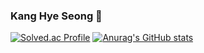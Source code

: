 ### Kang Hye Seong 👋

[![Solved.ac Profile](http://mazassumnida.wtf/api/v2/generate_badge?boj=pig301)](https://solved.ac/pig301/)
[![Anurag's GitHub stats](https://github-readme-stats.vercel.app/api?username=Wuid0801)](https://github.com/anuraghazra/github-readme-stats)
